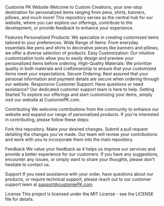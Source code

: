 Customie PK Website
Welcome to Custom Creations, your one-stop destination for personalized items ranging from pens, shirts, banners, pillows, and much more! This repository serves as the central hub for our website, where you can explore our offerings, contribute to the development, or provide feedback to enhance your experience.

Features
Personalized Products: We specialize in creating customized items tailored to your preferences.
Wide Range of Items: From everyday essentials like pens and shirts to decorative pieces like banners and pillows, we offer a diverse selection of products.
Easy Customization: Our intuitive customization tools allow you to easily design and preview your personalized items before ordering.
High-Quality Materials: We prioritize quality in both materials and craftsmanship to ensure that your customized items meet your expectations.
Secure Ordering: Rest assured that your personal information and payment details are secure when ordering through our website.
Responsive Customer Support: Have questions or need assistance? Our dedicated customer support team is here to help.
Getting Started
To explore our offerings and start customizing your items, simply visit our website at CustomiePK.com.

Contributing
We welcome contributions from the community to enhance our website and expand our range of personalized products. If you're interested in contributing, please follow these steps:

Fork this repository.
Make your desired changes.
Submit a pull request detailing the changes you've made.
Our team will review your contributions and work with you to incorporate them into the main repository.

Feedback
We value your feedback as it helps us improve our services and provide a better experience for our customers. If you have any suggestions, encounter any issues, or simply want to share your thoughts, please don't hesitate to contact us.

Support
If you need assistance with your order, have questions about our products, or require technical support, please reach out to our customer support team at support@customiePK.com.

License
This project is licensed under the MIT License - see the LICENSE file for details.
